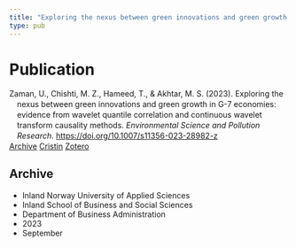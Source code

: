 ```yaml
---
title: "Exploring the nexus between green innovations and green growth in G-7 economies: evidence from wavelet quantile correlation and continuous wavelet transform causality methods"
type: pub
---
```

<h1>Publication</h1>
<article id="csl-bib-container-9APIEWS2" class="csl-bib-container">
  <div class="csl-bib-body" style="line-height: 1.35; padding-left: 1em; text-indent:-1em;">
  <div class="csl-entry">Zaman, U., Chishti, M. Z., Hameed, T., &amp; Akhtar, M. S. (2023). Exploring the nexus between green innovations and green growth in G-7 economies: evidence from wavelet quantile correlation and continuous wavelet transform causality methods. <i>Environmental Science and Pollution Research</i>. <a href="https://doi.org/10.1007/s11356-023-28982-z">https://doi.org/10.1007/s11356-023-28982-z</a></div>
</div>
  <div class="csl-bib-buttons">
    <a href="#taxonomy-article-9APIEWS2" class="csl-bib-button">Archive</a>
    <a href="https://app.cristin.no/results/show.jsf?id=2172372" alt="Cristin URL" class="csl-bib-button">Cristin</a>
    <a href="http://zotero.org/groups/5022929/items/9APIEWS2" alt="Zotero URL" class="csl-bib-button">Zotero</a>
  </div>
  <div id="csl-bib-meta-container-9APIEWS2"></div>
</article>
<div id="csl-bib-meta-9APIEWS2" class="csl-bib-meta">
  <article id="taxonomy-article-9APIEWS2" class="taxonomy-article">
    <h1>Archive</h1>
    <ul>
      <li>Inland Norway University of Applied Sciences</li>
      <li>Inland School of Business and Social Sciences</li>
      <li>Department of Business Administration</li>
      <li>2023</li>
      <li>September</li>
    </ul>
  </article>
</div>
